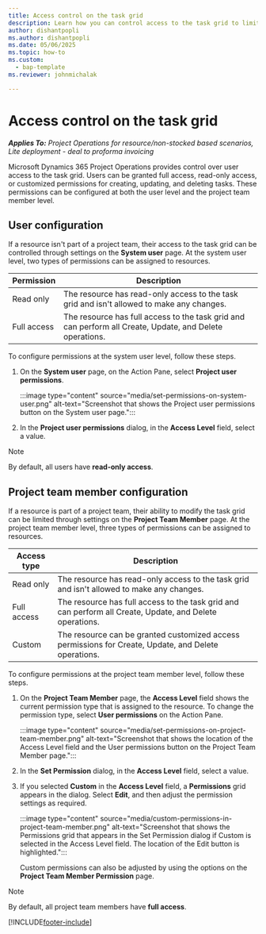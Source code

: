 ```yaml
---
title: Access control on the task grid 
description: Learn how you can control access to the task grid to limit unnecessary changes.
author: dishantpopli
ms.author: dishantpopli
ms.date: 05/06/2025
ms.topic: how-to
ms.custom: 
  - bap-template
ms.reviewer: johnmichalak

---
```


# Access control on the task grid

_**Applies To:** Project Operations for resource/non-stocked based scenarios, Lite deployment - deal to proforma invoicing_

Microsoft Dynamics 365 Project Operations provides control over user access to the task grid. Users can be granted full access, read-only access, or customized permissions for creating, updating, and deleting tasks. These permissions can be configured at both the user level and the project team member level.

## User configuration

If a resource isn't part of a project team, their access to the task grid can be controlled through settings on the **System user** page. At the system user level, two types of permissions can be assigned to resources.

| Permission | Description |
|---|---|
| Read only | The resource has read-only access to the task grid and isn't allowed to make any changes. |
| Full access | The resource has full access to the task grid and can perform all Create, Update, and Delete operations. |

To configure permissions at the system user level, follow these steps.

1. On the **System user** page, on the Action Pane, select **Project user permissions**.

    :::image type="content" source="media/set-permissions-on-system-user.png" alt-text="Screenshot that shows the Project user permissions button on the System user page.":::

1. In the **Project user permissions** dialog, in the **Access Level** field, select a value.


> [!NOTE]
> By default, all users have **read-only access**.

## Project team member configuration

If a resource is part of a project team, their ability to modify the task grid can be limited through settings on the **Project Team Member** page. At the project team member level, three types of permissions can be assigned to resources.

| Access type | Description |
|---|---|
| Read only | The resource has read-only access to the task grid and isn't allowed to make any changes. |
| Full access | The resource has full access to the task grid and can perform all Create, Update, and Delete operations. |
| Custom | The resource can be granted customized access permissions for Create, Update, and Delete operations. |

To configure permissions at the project team member level, follow these steps.

1. On the **Project Team Member** page, the **Access Level** field shows the current permission type that is assigned to the resource. To change the permission type, select **User permissions** on the Action Pane.

    :::image type="content" source="media/set-permissions-on-project-team-member.png" alt-text="Screenshot that shows the location of the Access Level field and the User permissions button on the Project Team Member page.":::

1. In the **Set Permission** dialog, in the **Access Level** field, select a value.

1. If you selected **Custom** in the **Access Level** field, a **Permissions** grid appears in the dialog. Select **Edit**, and then adjust the permission settings as required.

    :::image type="content" source="media/custom-permissions-in-project-team-member.png" alt-text="Screenshot that shows the Permissions grid that appears in the Set Permission dialog if Custom is selected in the Access Level field. The location of the Edit button is highlighted.":::

    Custom permissions can also be adjusted by using the options on the **Project Team Member Permission** page.


> [!NOTE]
> By default, all project team members have **full access**.

[!INCLUDE[footer-include](../includes/footer-banner.md)]
